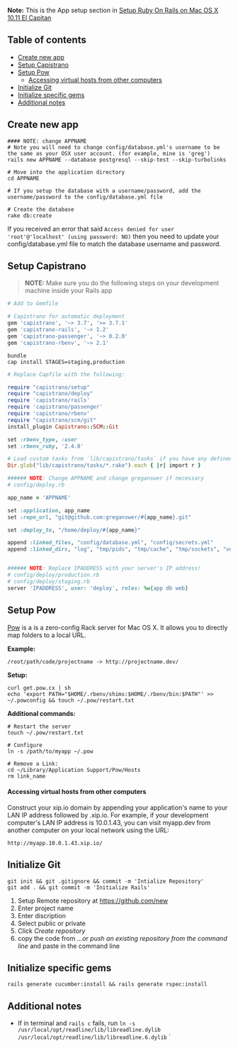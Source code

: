 **Note:** This is the App setup section in [Setup Ruby On Rails on
Mac OS X 10.11 El Capitan](https://gorails.com/setup/osx/10.11-el-capitan)

## Table of contents

- [Create new app](#create-new-app)
- [Setup Capistrano](#setup-capistrano)
- [Setup Pow](#setup-pow)
  - [Accessing virtual hosts from other computers](#Accessing-virtual-hosts-from-other-computers)
- [Initialize Git](#initialize-git)
- [Initialize specific gems](#initialize-specific-gems)
- [Additional notes](#additional-notes)

## Create new app

```shell
#### NOTE: change APPNAME
# Note you will need to change config/database.yml's username to be the same as your OSX user account. (for example, mine is 'greg')
rails new APPNAME --database postgresql --skip-test --skip-turbolinks

# Move into the application directory
cd APPNAME

# If you setup the database with a username/password, add the username/password to the config/database.yml file

# Create the database
rake db:create
```

If you received an error that said `Access denied for user 'root'@'localhost' (using password: NO)` then you need to update your config/database.yml file to match the database username and password.

## Setup Capistrano

> **NOTE:** Make sure you do the following steps on your development machine inside your Rails app

```ruby
# Add to Gemfile

# Capistrano for automatic deployment
gem 'capistrano', '~> 3.7', '>= 3.7.1'
gem 'capistrano-rails', '~> 1.2'
gem 'capistrano-passenger', '~> 0.2.0'
gem 'capistrano-rbenv', '~> 2.1'
```

```shell
bundle
cap install STAGES=staging,production
```

```ruby
# Replace Capfile with the following:

require "capistrano/setup"
require "capistrano/deploy"
require 'capistrano/rails'
require 'capistrano/passenger'
require 'capistrano/rbenv'
require "capistrano/scm/git"
install_plugin Capistrano::SCM::Git

set :rbenv_type, :user
set :rbenv_ruby, '2.4.0'

# Load custom tasks from `lib/capistrano/tasks` if you have any defined
Dir.glob("lib/capistrano/tasks/*.rake").each { |r| import r }

```

```ruby
###### NOTE: Change APPNAME and change greganswer if necessary
# config/deploy.rb

app_name = 'APPNAME'

set :application, app_name
set :repo_url, "git@github.com:greganswer/#{app_name}.git"

set :deploy_to, "/home/deploy/#{app_name}"

append :linked_files, "config/database.yml", "config/secrets.yml"
append :linked_dirs, "log", "tmp/pids", "tmp/cache", "tmp/sockets", "vendor/bundle", "public/system", "public/uploads"
```

```ruby

###### NOTE: Replace IPADDRESS with your server's IP address!
# config/deploy/production.rb
# config/deploy/staging.rb
server 'IPADDRESS', user: 'deploy', roles: %w{app db web}
```

## Setup Pow

[Pow](http://pow.cx/) is a is a zero-config Rack server for Mac OS X. It allows you to directly map folders to a local URL. 

**Example:**
```shell
/root/path/code/projectname -> http://projectname.dev/
```

**Setup:**
```shell
curl get.pow.cx | sh
echo 'export PATH="$HOME/.rbenv/shims:$HOME/.rbenv/bin:$PATH"' >> ~/.powconfig && touch ~/.pow/restart.txt
```

**Additional commands:**

```shell
# Restart the server
touch ~/.pow/restart.txt

# Configure
ln -s /path/to/myapp ~/.pow

# Remove a Link:
cd ~/Library/Application Support/Pow/Hosts
rm link_name
```

#### Accessing virtual hosts from other computers

Construct your xip.io domain by appending your application's name to your LAN IP address followed by .xip.io. For example, if your development computer's LAN IP address is 10.0.1.43, you can visit myapp.dev from another computer on your local network using the URL: 

```
http://myapp.10.0.1.43.xip.io/
```

## Initialize Git

```shell
git init && git .gitignore && commit -m 'Intialize Repository'
git add . && git commit -m 'Initialize Rails'
```

1. Setup Remote repository at https://github.com/new
1. Enter project name
1. Enter discription
1. Select public or private
1. Click *Create repository*
1. copy the code from *…or push an existing repository from the command line* and paste in the command line


## Initialize specific gems

```shell
rails generate cucumber:install && rails generate rspec:install
```

## Additional notes

- If in terminal and `rails c` fails, run `ln -s /usr/local/opt/readline/lib/libreadline.dylib /usr/local/opt/readline/lib/libreadline.6.dylib`
`
